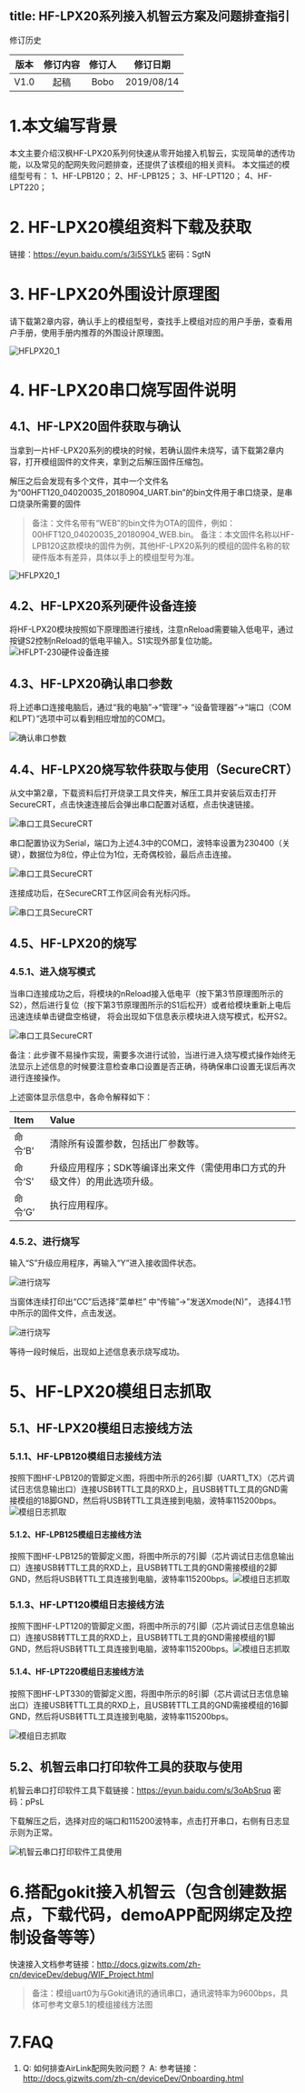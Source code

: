 title: HF-LPX20系列接入机智云方案及问题排查指引
---

修订历史

| 版本        | 修订内容    |  修订人  | 修订日期|
| :------:   | :-----:   | :----: |:----:|
| V1.0        |起稿      |   Bobo    |2019/08/14|


# 1.本文编写背景
本文主要介绍汉枫HF-LPX20系列何快速从零开始接入机智云，实现简单的透传功能，以及常见的配网失败问题排查，还提供了该模组的相关资料。
本文描述的模组型号有：
1、HF-LPB120；
2、HF-LPB125；
3、HF-LPT120；
4、HF-LPT220；

# 2. HF-LPX20模组资料下载及获取
链接：https://eyun.baidu.com/s/3i5SYLk5 密码：SgtN

# 3. HF-LPX20外围设计原理图

请下载第2章内容，确认手上的模组型号，查找手上模组对应的用户手册，查看用户手册，使用手册内推荐的外围设计原理图。

![HFLPX20_1](/assets/zh-cn/deviceDev/HFLPX20/HFLPX20_1.png)

# 4. HF-LPX20串口烧写固件说明

## 4.1、HF-LPX20固件获取与确认
当拿到一片HF-LPX20系列的模块的时候，若确认固件未烧写，请下载第2章内容，打开模组固件的文件夹，拿到之后解压固件压缩包。

解压之后会发现有多个文件，其中一个文件名为“00HFT120_04020035_20180904_UART.bin”的bin文件用于串口烧录，是串口烧录所需要的固件

>备注：文件名带有“WEB”的bin文件为OTA的固件，例如：00HFT120_04020035_20180904_WEB.bin。
>备注：本文固件名称以HF-LPB120这款模块的固件为例，其他HF-LPX20系列的模组的固件名称的软硬件版本有差异，具体以手上的模组型号为准。

![HFLPX20_1](/assets/zh-cn/deviceDev/HFLPX20/HFLPX20_2.png)


## 4.2、HF-LPX20系列硬件设备连接
将HF-LPX20模块按照如下原理图进行接线，注意nReload需要输入低电平，通过按键S2控制nReload的低电平输入。S1实现外部复位功能。
![HFLPT-230硬件设备连接](/assets/zh-cn/deviceDev/HFLPX20/HFLPX20_12.png)


## 4.3、HF-LPX20确认串口参数
将上述串口连接电脑后，通过“我的电脑”->“管理”-> “设备管理器”->“端口（COM 和LPT）”选项中可以看到相应增加的COM口。

![确认串口参数](/assets/zh-cn/deviceDev/HFLPX20/HFLPX20_13.png)

## 4.4、HF-LPX20烧写软件获取与使用（SecureCRT）


从文中第2章，下载资料后打开烧录工具文件夹，解压工具并安装后双击打开SecureCRT，点击快速连接后会弹出串口配置对话框，点击快速链接。

![串口工具SecureCRT](/assets/zh-cn/deviceDev/HFLPX20/HFLPX20_11.png)

串口配置协议为Serial，端口为上述4.3中的COM口，波特率设置为230400（关键），数据位为8位，停止位为1位，无奇偶校验，最后点击连接。

![串口工具SecureCRT](/assets/zh-cn/deviceDev/HFLPX20/HFLPX20_14.png)

连接成功后，在SecureCRT工作区间会有光标闪烁。

![串口工具SecureCRT](/assets/zh-cn/deviceDev/HFLPX20/HFLPX20_15.png)


## 4.5、HF-LPX20的烧写
### 4.5.1、进入烧写模式
当串口连接成功之后，将模块的nReload接入低电平（按下第3节原理图所示的S2），然后进行复位（按下第3节原理图所示的S1后松开）或者给模块重新上电后迅速连续单击键盘空格键，
将会出现如下信息表示模块进入烧写模式，松开S2。

![串口工具SecureCRT](/assets/zh-cn/deviceDev/HFLPX20/HFLPX20_3.png)

备注：此步骤不易操作实现，需要多次进行试验，当进行进入烧写模式操作始终无法显示上述信息的时候要注意检查串口设置是否正确，待确保串口设置无误后再次进行连接操作。

上述窗体显示信息中，各命令解释如下： 

| Item      |    Value |
| :-------- |:--------|
|命令‘B’  |清除所有设置参数，包括出厂参数等。|
|命令‘S’  |升级应用程序；SDK等编译出来文件（需使用串口方式的升级文件）的用此选项升级。|
|命令‘G’| 执行应用程序。|

### 4.5.2、进行烧写

输入“S”升级应用程序，再输入“Y”进入接收固件状态。

![进行烧写](/assets/zh-cn/deviceDev/HFLPX20/HFLPX20_4.png)

当窗体连续打印出“CC”后选择”菜单栏” 中“传输”->”发送Xmode(N)”， 选择4.1节中所示的固件文件，点击发送。

![进行烧写](/assets/zh-cn/deviceDev/HFLPX20/HFLPX20_5.png)

等待一段时候后，出现如上述信息表示烧写成功。


# 5、HF-LPX20模组日志抓取

## 5.1、HF-LPX20模组日志接线方法
### 5.1.1、HF-LPB120模组日志接线方法
按照下图HF-LPB120的管脚定义图，将图中所示的26引脚（UART1_TX）（芯片调试日志信息输出口）连接USB转TTL工具的RXD上，且USB转TTL工具的GND需接模组的18脚GND，然后将USB转TTL工具连接到电脑，波特率115200bps。
​​![模组日志抓取](/assets/zh-cn/deviceDev/HFLPX20/HFLPX20_6.png)

#### 5.1.2、HF-LPB125模组日志接线方法
按照下图HF-LPB125的管脚定义图，将图中所示的7引脚（芯片调试日志信息输出口）连接USB转TTL工具的RXD上，且USB转TTL工具的GND需接模组的2脚GND，然后将USB转TTL工具连接到电脑，波特率115200bps。
​​![模组日志抓取](/assets/zh-cn/deviceDev/HFLPX20/HFLPX20_7.png)



### 5.1.3、HF-LPT120模组日志接线方法
按照下图HF-LPT120的管脚定义图，将图中所示的7引脚（芯片调试日志信息输出口）连接USB转TTL工具的RXD上，且USB转TTL工具的GND需接模组的1脚GND，然后将USB转TTL工具连接到电脑，波特率115200bps。
​​![模组日志抓取](/assets/zh-cn/deviceDev/HFLPX20/HFLPX20_8.png)

#### 5.1.4、HF-LPT220模组日志接线方法
按照下图HF-LPT330的管脚定义图，将图中所示的8引脚（芯片调试日志信息输出口）连接USB转TTL工具的RXD上，且USB转TTL工具的GND需接模组的16脚GND，然后将USB转TTL工具连接到电脑，波特率115200bps。



![模组日志抓取](/assets/zh-cn/deviceDev/HFLPX20/HFLPX20_9.png)


## 5.2、机智云串口打印软件工具的获取与使用
机智云串口打印软件工具下载链接：https://eyun.baidu.com/s/3oAbSruq 密码：pPsL

下载解压之后，选择对应的端口和115200波特率，点击打开串口，右侧有日志显示则为正常。

![机智云串口打印软件工具使用](/assets/zh-cn/deviceDev/HFLPX20/HFLPX20_10.png)

# 6.搭配gokit接入机智云（包含创建数据点，下载代码，demoAPP配网绑定及控制设备等等）
快速接入文档参考链接：http://docs.gizwits.com/zh-cn/deviceDev/debug/WIF_Project.html

>备注：模组uart0为与Gokit通讯的通讯串口，通讯波特率为9600bps，具体可参考文章5.1的模组接线方法图


# 7.FAQ
1. Q: 如何排查AirLink配网失败问题？
    A: 参考链接：http://docs.gizwits.com/zh-cn/deviceDev/Onboarding.html

